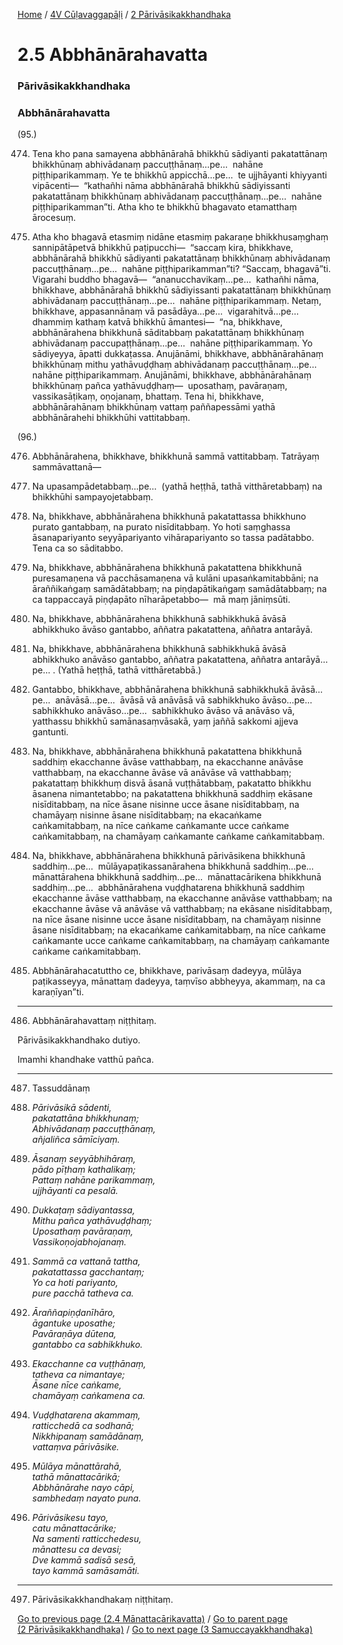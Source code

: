 
[Home](/) / [4V Cūḷavaggapāḷi](../../4V.md) / [2 Pārivāsikakkhandhaka](../2.md)

# 2.5 Abbhānārahavatta

### Pārivāsikakkhandhaka

### Abbhānārahavatta

(95.)

474. Tena kho pana samayena abbhānārahā bhikkhū sādiyanti pakatattānaṃ bhikkhūnaṃ abhivādanaṃ paccuṭṭhānaṃ…pe…  nahāne piṭṭhiparikammaṃ. Ye te bhikkhū appicchā…pe…  te ujjhāyanti khiyyanti vipācenti—  “kathañhi nāma abbhānārahā bhikkhū sādiyissanti pakatattānaṃ bhikkhūnaṃ abhivādanaṃ paccuṭṭhānaṃ…pe…  nahāne piṭṭhiparikamman”ti. Atha kho te bhikkhū bhagavato etamatthaṃ ārocesuṃ.

475. Atha kho bhagavā etasmiṃ nidāne etasmiṃ pakaraṇe bhikkhusaṃghaṃ sannipātāpetvā bhikkhū paṭipucchi—  “saccaṃ kira, bhikkhave, abbhānārahā bhikkhū sādiyanti pakatattānaṃ bhikkhūnaṃ abhivādanaṃ paccuṭṭhānaṃ…pe…  nahāne piṭṭhiparikamman”ti? “Saccaṃ, bhagavā”ti. Vigarahi buddho bhagavā—  “ananucchavikaṃ…pe…  kathañhi nāma, bhikkhave, abbhānārahā bhikkhū sādiyissanti pakatattānaṃ bhikkhūnaṃ abhivādanaṃ paccuṭṭhānaṃ…pe…  nahāne piṭṭhiparikammaṃ. Netaṃ, bhikkhave, appasannānaṃ vā pasādāya…pe…  vigarahitvā…pe…  dhammiṃ kathaṃ katvā bhikkhū āmantesi—  “na, bhikkhave, abbhānārahena bhikkhunā sāditabbaṃ pakatattānaṃ bhikkhūnaṃ abhivādanaṃ paccupaṭṭhānaṃ…pe…  nahāne piṭṭhiparikammaṃ. Yo sādiyeyya, āpatti dukkaṭassa. Anujānāmi, bhikkhave, abbhānārahānaṃ bhikkhūnaṃ mithu yathāvuḍḍhaṃ abhivādanaṃ paccuṭṭhānaṃ…pe…  nahāne piṭṭhiparikammaṃ. Anujānāmi, bhikkhave, abbhānārahānaṃ bhikkhūnaṃ pañca yathāvuḍḍhaṃ—  uposathaṃ, pavāraṇaṃ, vassikasāṭikaṃ, oṇojanaṃ, bhattaṃ. Tena hi, bhikkhave, abbhānārahānaṃ bhikkhūnaṃ vattaṃ paññapessāmi yathā abbhānārahehi bhikkhūhi vattitabbaṃ.

(96.)

476. Abbhānārahena, bhikkhave, bhikkhunā sammā vattitabbaṃ. Tatrāyaṃ sammāvattanā—

477. Na upasampādetabbaṃ…pe…  (yathā heṭṭhā, tathā vitthāretabbaṃ) na bhikkhūhi sampayojetabbaṃ.

478. Na, bhikkhave, abbhānārahena bhikkhunā pakatattassa bhikkhuno purato gantabbaṃ, na purato nisīditabbaṃ. Yo hoti saṃghassa āsanapariyanto seyyāpariyanto vihārapariyanto so tassa padātabbo. Tena ca so sāditabbo.

479. Na, bhikkhave, abbhānārahena bhikkhunā pakatattena bhikkhunā puresamaṇena vā pacchāsamaṇena vā kulāni upasaṅkamitabbāni; na āraññikaṅgaṃ samādātabbaṃ; na piṇḍapātikaṅgaṃ samādātabbaṃ; na ca tappaccayā piṇḍapāto nīharāpetabbo—  mā maṃ jāniṃsūti.

480. Na, bhikkhave, abbhānārahena bhikkhunā sabhikkhukā āvāsā abhikkhuko āvāso gantabbo, aññatra pakatattena, aññatra antarāyā.

481. Na, bhikkhave, abbhānārahena bhikkhunā sabhikkhukā āvāsā abhikkhuko anāvāso gantabbo, aññatra pakatattena, aññatra antarāyā…pe… . (Yathā heṭṭhā, tathā vitthāretabbā.)

482. Gantabbo, bhikkhave, abbhānārahena bhikkhunā sabhikkhukā āvāsā…pe…  anāvāsā…pe…  āvāsā vā anāvāsā vā sabhikkhuko āvāso…pe…  sabhikkhuko anāvāso…pe…  sabhikkhuko āvāso vā anāvāso vā, yatthassu bhikkhū samānasaṃvāsakā, yaṃ jaññā sakkomi ajjeva gantunti.

483. Na, bhikkhave, abbhānārahena bhikkhunā pakatattena bhikkhunā saddhiṃ ekacchanne āvāse vatthabbaṃ, na ekacchanne anāvāse vatthabbaṃ, na ekacchanne āvāse vā anāvāse vā vatthabbaṃ; pakatattaṃ bhikkhuṃ disvā āsanā vuṭṭhātabbaṃ, pakatatto bhikkhu āsanena nimantetabbo; na pakatattena bhikkhunā saddhiṃ ekāsane nisīditabbaṃ, na nīce āsane nisinne ucce āsane nisīditabbaṃ, na chamāyaṃ nisinne āsane nisīditabbaṃ; na ekacaṅkame caṅkamitabbaṃ, na nīce caṅkame caṅkamante ucce caṅkame caṅkamitabbaṃ, na chamāyaṃ caṅkamante caṅkame caṅkamitabbaṃ.

484. Na, bhikkhave, abbhānārahena bhikkhunā pārivāsikena bhikkhunā saddhiṃ…pe…  mūlāyapaṭikassanārahena bhikkhunā saddhiṃ…pe…  mānattārahena bhikkhunā saddhiṃ…pe…  mānattacārikena bhikkhunā saddhiṃ…pe…  abbhānārahena vuḍḍhatarena bhikkhunā saddhiṃ ekacchanne āvāse vatthabbaṃ, na ekacchanne anāvāse vatthabbaṃ; na ekacchanne āvāse vā anāvāse vā vatthabbaṃ; na ekāsane nisīditabbaṃ, na nīce āsane nisinne ucce āsane nisīditabbaṃ, na chamāyaṃ nisinne āsane nisīditabbaṃ; na ekacaṅkame caṅkamitabbaṃ, na nīce caṅkame caṅkamante ucce caṅkame caṅkamitabbaṃ, na chamāyaṃ caṅkamante caṅkame caṅkamitabbaṃ.

485. Abbhānārahacatuttho ce, bhikkhave, parivāsaṃ dadeyya, mūlāya paṭikasseyya, mānattaṃ dadeyya, taṃvīso abbheyya, akammaṃ, na ca karaṇīyan”ti.

---

486. Abbhānārahavattaṃ niṭṭhitaṃ.

  
Pārivāsikakkhandhako dutiyo.

  
Imamhi khandhake vatthū pañca.



---

487. Tassuddānaṃ



488. _Pārivāsikā sādenti,_  
_pakatattāna bhikkhunaṃ;_  
_Abhivādanaṃ paccuṭṭhānaṃ,_  
_añjaliñca sāmīciyaṃ._  


489. _Āsanaṃ seyyābhihāraṃ,_  
_pādo pīṭhaṃ kathalikaṃ;_  
_Pattaṃ nahāne parikammaṃ,_  
_ujjhāyanti ca pesalā._  


490. _Dukkaṭaṃ sādiyantassa,_  
_Mithu pañca yathāvuḍḍhaṃ;_  
_Uposathaṃ pavāraṇaṃ,_  
_Vassikoṇojabhojanaṃ._  


491. _Sammā ca vattanā tattha,_  
_pakatattassa gacchantaṃ;_  
_Yo ca hoti pariyanto,_  
_pure pacchā tatheva ca._  


492. _Āraññapiṇḍanīhāro,_  
_āgantuke uposathe;_  
_Pavāraṇāya dūtena,_  
_gantabbo ca sabhikkhuko._  


493. _Ekacchanne ca vuṭṭhānaṃ,_  
_tatheva ca nimantaye;_  
_Āsane nīce caṅkame,_  
_chamāyaṃ caṅkamena ca._  


494. _Vuḍḍhatarena akammaṃ,_  
_ratticchedā ca sodhanā;_  
_Nikkhipanaṃ samādānaṃ,_  
_vattaṃva pārivāsike._  


495. _Mūlāya mānattārahā,_  
_tathā mānattacārikā;_  
_Abbhānārahe nayo cāpi,_  
_sambhedaṃ nayato puna._  


496. _Pārivāsikesu tayo,_  
_catu mānattacārike;_  
_Na samenti ratticchedesu,_  
_mānattesu ca devasi;_  
_Dve kammā sadisā sesā,_  
_tayo kammā samāsamāti._  


---

497. Pārivāsikakkhandhakaṃ niṭṭhitaṃ.



[Go to previous page (2.4 Mānattacārikavatta)](2.4.md) / [Go to parent page (2 Pārivāsikakkhandhaka)](../2.md) / [Go to next page (3 Samuccayakkhandhaka)](../3.md)


